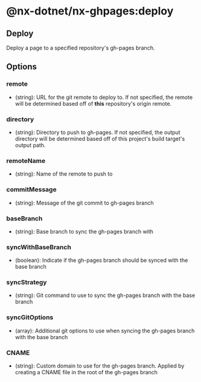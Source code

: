 # @nx-dotnet/nx-ghpages:deploy

## Deploy

Deploy a page to a specified repository&#39;s gh-pages branch.

## Options

### remote

- (string): URL for the git remote to deploy to. If not specified, the remote will be determined based off of **this** repository&#39;s origin remote.

### directory

- (string): Directory to push to gh-pages. If not specified, the output directory will be determined based off of this project&#39;s build target&#39;s output path.

### remoteName

- (string): Name of the remote to push to

### commitMessage

- (string): Message of the git commit to gh-pages branch

### baseBranch

- (string): Base branch to sync the gh-pages branch with

### syncWithBaseBranch

- (boolean): Indicate if the gh-pages branch should be synced with the base branch

### syncStrategy

- (string): Git command to use to sync the gh-pages branch with the base branch

### syncGitOptions

- (array): Additional git options to use when syncing the gh-pages branch with the base branch

### CNAME

- (string): Custom domain to use for the gh-pages branch. Applied by creating a CNAME file in the root of the gh-pages branch
